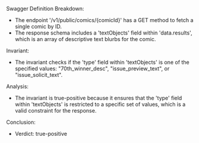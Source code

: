 Swagger Definition Breakdown:
- The endpoint '/v1/public/comics/{comicId}' has a GET method to fetch a single comic by ID.
- The response schema includes a 'textObjects' field within 'data.results', which is an array of descriptive text blurbs for the comic.

Invariant:
- The invariant checks if the 'type' field within 'textObjects' is one of the specified values: "70th_winner_desc", "issue_preview_text", or "issue_solicit_text".

Analysis:
- The invariant is true-positive because it ensures that the 'type' field within 'textObjects' is restricted to a specific set of values, which is a valid constraint for the response.

Conclusion:
- Verdict: true-positive
